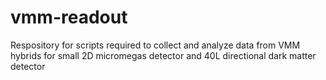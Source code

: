 # vmm-readout

Respository for scripts required to collect and analyze data from VMM hybrids for small 2D micromegas detector and 40L directional dark matter detector
